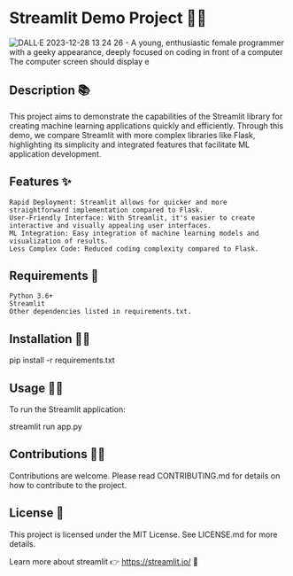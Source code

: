 # Streamlit Demo Project 👨‍💻

![DALL·E 2023-12-28 13 24 26 - A young, enthusiastic female programmer with a geeky appearance, deeply focused on coding in front of a computer  The computer screen should display e](https://github.com/Munchkinland/ML-web-app-using-Streamlit/assets/92251234/1d4e03bc-73aa-4f7e-be5b-d42a57f0c92f)

## Description 📚

This project aims to demonstrate the capabilities of the Streamlit library for creating machine learning applications quickly and efficiently. Through this demo, we compare Streamlit with more complex libraries like Flask, highlighting its simplicity and integrated features that facilitate ML application development.

## Features ✨

    Rapid Deployment: Streamlit allows for quicker and more straightforward implementation compared to Flask.
    User-Friendly Interface: With Streamlit, it's easier to create interactive and visually appealing user interfaces.
    ML Integration: Easy integration of machine learning models and visualization of results.
    Less Complex Code: Reduced coding complexity compared to Flask.

## Requirements 💾

    Python 3.6+
    Streamlit
    Other dependencies listed in requirements.txt.

## Installation 👩‍🏫

pip install -r requirements.txt

## Usage 🧙‍♂️

To run the Streamlit application:

streamlit run app.py

## Contributions 🙋‍♂️

Contributions are welcome. Please read CONTRIBUTING.md for details on how to contribute to the project.

## License 💽

This project is licensed under the MIT License. See LICENSE.md for more details.

Learn more about streamlit 👉 https://streamlit.io/ 📕
